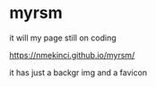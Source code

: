 # myrsm
it will my page
still on coding

https://nmekinci.github.io/myrsm/

it has just a backgr img and a favicon
